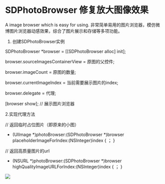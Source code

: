 # SDPhotoBrowser 修复放大图像效果
A image browser which is easy for using.
非常简单易用的图片浏览器，模仿微博图片浏览器动感效果，综合了图片展示和存储等多项功能。

1. 创建SDPhotoBrowser实例

  SDPhotoBrowser *browser = [[SDPhotoBrowser alloc] init];

  browser.sourceImagesContainerView = 原图的父控件;

  browser.imageCount = 原图的数量;

  browser.currentImageIndex = 当前需要展示图片的index;

  browser.delegate = 代理;

  [browser show];  // 展示图片浏览器


2.实现代理方法

// 返回临时占位图片（即原来的小图）

- (UIImage *)photoBrowser:(SDPhotoBrowser *)browser placeholderImageForIndex:(NSInteger)index
{
    ；
}

// 返回高质量图片的url
- (NSURL *)photoBrowser:(SDPhotoBrowser *)browser highQualityImageURLForIndex:(NSInteger)index
{
    ；
}

![](http://cdn.cocimg.com/bbs/attachment/Fid_19/19_441660_6319c50c34ed63c.gif) 
